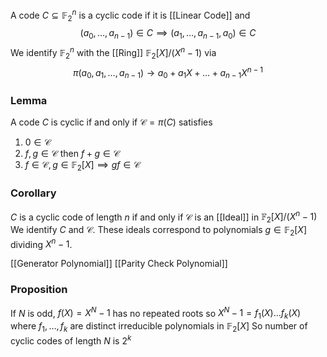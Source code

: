 A code $C\subseteq \mathbb{F}_{2}^{n}$ is a cyclic code if it is [[Linear Code]] and 
$$
(a_{0},\dots,a_{n-1})\in C\implies(a_{1},\dots,a_{n-1},a_{0})\in C
$$
We identify $\mathbb{F}_{2}^{n}$ with the [[Ring]] $\mathbb{F}_{2}[X] / (X^{n}-1)$ via
$$
\pi(a_{0},a_{1},\dots,a_{n-1})\to a_{0}+a_{1}X+\dots+a_{n-1}X^{n-1} 
$$
### Lemma
A code $C$ is cyclic if and only if $\mathcal{C}=\pi(C)$ satisfies
1. $0\in \mathcal{C}$
2. $f,g\in \mathcal{C}$ then $f+g\in \mathcal{C}$
3. $f\in \mathcal{C}, g\in \mathbb{F}_{2}[X]\implies gf\in \mathcal{C}$
### Corollary
$C$ is a cyclic code of length $n$ if and only if $\mathcal{C}$ is an [[Ideal]] in $\mathbb{F}_{2}[X] / (X^{n}-1)$
We identify $C$ and $\mathcal{C}$.
These ideals correspond to polynomials $g\in \mathbb{F}_{2}[X]$ dividing $X^{n}-1$.

[[Generator Polynomial]]
[[Parity Check Polynomial]]
### Proposition
If $N$ is odd, $f(X)=X^{N}-1$ has no repeated roots so
$X^{N}-1=f_{1}(X)\dots f_{k}(X)$ where $f_{1},\dots,f_{k}$ are distinct irreducible polynomials in $\mathbb{F}_{2}[X]$ 
So number of cyclic codes of length $N$ is $2^{k}$

